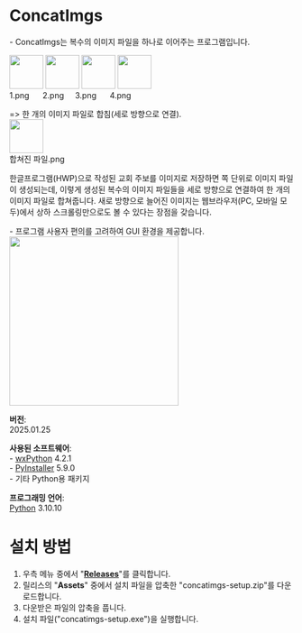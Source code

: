 # ConcatImgs
<p>- ConcatImgs는 복수의 이미지 파일을 하나로 이어주는 프로그램입니다.
<p><img src="http://vision111.org/data/editor/2301/720d58d7e44731efbbe2d17fead8184c_1674941987_1997.png" width="60">&nbsp;<img src="http://vision111.org/data/editor/2301/720d58d7e44731efbbe2d17fead8184c_1674941987_2331.png" width="60">&nbsp;<img src="http://vision111.org/data/editor/2301/720d58d7e44731efbbe2d17fead8184c_1674941987_332.png" width="60">&nbsp;<img src="http://vision111.org/data/editor/2301/720d58d7e44731efbbe2d17fead8184c_1674941987_378.png" width="60">
<br>1.png&nbsp;&nbsp;&nbsp;&nbsp;&nbsp;&nbsp;2.png&nbsp;&nbsp;&nbsp;&nbsp;&nbsp;3.png&nbsp;&nbsp;&nbsp;&nbsp;&nbsp;&nbsp;4.png
<p>=> 한 개의 이미지 파일로 합침(세로 방향으로 연결).
<br><img src="http://vision111.org/data/editor/2301/720d58d7e44731efbbe2d17fead8184c_1674942078_8858.png" width="60">
<br>합쳐진 파일.png
<p>한글프로그램(HWP)으로 작성된 교회 주보를 이미지로 저장하면 쪽 단위로 이미지 파일이 생성되는데, 이렇게 생성된 복수의 이미지 파일들을 세로 방향으로 연결하여 한 개의 이미지 파일로 합쳐줍니다. 새로 방향으로 늘어진 이미지는 웹브라우저(PC, 모바일 모두)에서 상하 스크롤링만으로도 볼 수 있다는 장점을 갖습니다.
<p>- 프로그램 사용자 편의를 고려하여 GUI 환경을 제공합니다.
<br><img src="http://vision111.org/data/editor/2501/95243906b291ed2429d0a45345c21b2a_1737822959_6116.jpg" width="300">

<p><strong>버전</strong>: 
<br>2025.01.25
<p><strong>사용된 소프트웨어</strong>: 
<br>- <a href="https://wxpython.org/">wxPython</a> 4.2.1
<br>- <a href="https://pyinstaller.org/">PyInstaller</a> 5.9.0  
<br>- 기타 Python용 패키지
<p><strong>프로그래밍 언어</strong>:
<br><a href="https://www.python.org/">Python</a> 3.10.10

# 설치 방법
<ol>
  <li>우측 메뉴 중에서 "<strong><a href="https://github.com/doriok-lab/concatimgs/releases">Releases</a></strong>"를 클릭합니다.</li>
  <li>릴리스의 "<strong>Assets</strong>" 중에서 설치 파일을 압축한 "concatimgs-setup.zip"를 다운로드합니다.</li>
  <li>다운받은 파일의 압축을 풉니다.</li>
  <li>설치 파일("concatimgs-setup.exe")을 실행합니다.</li>
</ol>
